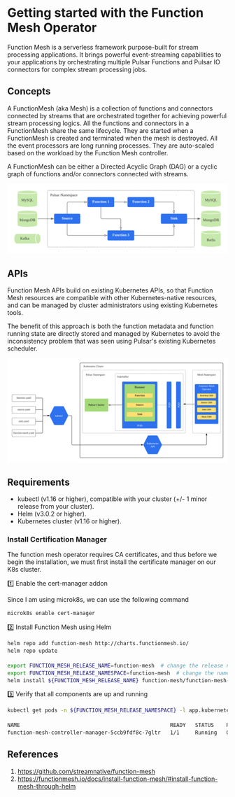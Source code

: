 # Getting started with the Function Mesh Operator

Function Mesh is a serverless framework purpose-built for stream processing applications. It brings powerful 
event-streaming capabilities to your applications by orchestrating multiple Pulsar Functions and Pulsar IO connectors 
for complex stream processing jobs.

## Concepts
A FunctionMesh (aka Mesh) is a collection of functions and connectors connected by streams that are orchestrated 
together for achieving powerful stream processing logics. All the functions and connectors in a FunctionMesh share the 
same lifecycle. They are started when a FunctionMesh is created and terminated when the mesh is destroyed. All the event
processors are long running processes. They are auto-scaled based on the workload by the Function Mesh controller.

A FunctionMesh can be either a Directed Acyclic Graph (DAG) or a cyclic graph of functions and/or connectors connected 
with streams.

![function-mesh-diagram.png](..%2Fimages%2Ffunction-mesh%2Ffunction-mesh-diagram.png)

## APIs
Function Mesh APIs build on existing Kubernetes APIs, so that Function Mesh resources are compatible with other 
Kubernetes-native resources, and can be managed by cluster administrators using existing Kubernetes tools.

The benefit of this approach is both the function metadata and function running state are directly stored and managed by
Kubernetes to avoid the inconsistency problem that was seen using Pulsar's existing Kubernetes scheduler.

![function-mesh-internals.png](..%2Fimages%2Ffunction-mesh%2Ffunction-mesh-internals.png)

Requirements
------------
- kubectl (v1.16 or higher), compatible with your cluster (+/- 1 minor release from your cluster).
- Helm (v3.0.2 or higher).
- Kubernetes cluster (v1.16 or higher).


### Install Certification Manager

The function mesh operator requires CA certificates, and thus before we begin the installation, we must first install
the certificate manager on our K8s cluster.

1️⃣ Enable the cert-manager addon 

Since I am using microk8s, we can use the following command

```bash
microk8s enable cert-manager
```


2️⃣ Install Function Mesh using Helm

```bash
helm repo add function-mesh http://charts.functionmesh.io/
helm repo update

export FUNCTION_MESH_RELEASE_NAME=function-mesh  # change the release name according to your scenario
export FUNCTION_MESH_RELEASE_NAMESPACE=function-mesh  # change the namespace to where you want to install Function Mesh
helm install ${FUNCTION_MESH_RELEASE_NAME} function-mesh/function-mesh-operator -n ${FUNCTION_MESH_RELEASE_NAMESPACE}
```


3️⃣ Verify that all components are up and running

```bash
kubectl get pods -n ${FUNCTION_MESH_RELEASE_NAMESPACE} -l app.kubernetes.io/instance=function-mesh

NAME                                                READY   STATUS    RESTARTS   AGE
function-mesh-controller-manager-5ccb9fdf8c-7gltr   1/1     Running   0          19s
```


References
---
1. https://github.com/streamnative/function-mesh
2. https://functionmesh.io/docs/install-function-mesh/#install-function-mesh-through-helm
